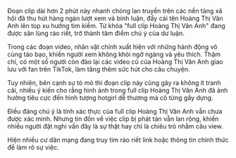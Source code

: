 Đoạn clip dài hơn 2 phút này nhanh chóng lan truyền trên các nền tảng xã hội đã thu hút hàng ngàn lượt xem và bình luận, đẩy cái tên Hoàng Thị Vân Anh  lên top xu hướng tìm kiếm. Từ khóa "full clip Hoàng Thị Vân Anh" đang được săn lùng ráo riết, trở thành tâm điểm chú ý của dư luận.

Trong các đoạn video, nhân vật chính xuất hiện với những hành động vô cùng táo bạo, khiến người xem không khỏi ngỡ ngàng và yêu thích. Thậm chí, có một số người còn đào lại các video cũ của Hoàng Thị Vân Anh giao lưu với fan trên TikTok, làm tăng thêm sức hút cho câu chuyện.

Tuy nhiên, bên cạnh sự tò mò thì đoạn clip này cũng gây ra không ít tranh cãi, nhiều ý kiến cho rằng hình ảnh trong full clip Hoàng Thị Vân Anh đã ảnh hưởng tiêu cực đến hình tượng hotgirl dễ thương mà cô từng gầy dựng.

Điều đáng chú ý là tính xác thực của full clip Hoàng Thị Vân Anh vẫn chưa được xác minh. Nhưng tin đồn về việc clip bị phát tán vẫn lan rộng, khiến nhiều người đặt nghi vấn đây là sự thật hay chỉ là chiêu trò nhằm câu view. 

Hiện nhiều cư dân mạng đang truy tìm ráo riết link hoặc thông tin chính thức để làm rõ sự việc.
